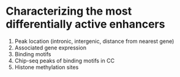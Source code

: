 # Characterizing the most differentially active enhancers

1. Peak location (intronic, intergenic, distance from nearest gene)
2. Associated gene expression
3. Binding motifs
4. Chip-seq peaks of binding motifs in CC
5. Histone methylation sites
